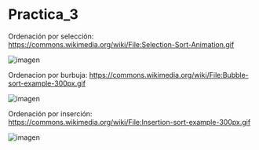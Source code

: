 # Practica_3

Ordenación por selección:
https://commons.wikimedia.org/wiki/File:Selection-Sort-Animation.gif

![imagen](https://user-images.githubusercontent.com/54553754/118394577-c5a73380-b645-11eb-83de-84d26ccf1e50.png)


Ordenacion por burbuja:
https://commons.wikimedia.org/wiki/File:Bubble-sort-example-300px.gif

![imagen](https://user-images.githubusercontent.com/54553754/118394518-7234e580-b645-11eb-8f96-d7f8b8d29238.png)


Ordenación por inserción:
https://commons.wikimedia.org/wiki/File:Insertion-sort-example-300px.gif

![imagen](https://user-images.githubusercontent.com/54553754/118394601-f71fff00-b645-11eb-9614-30a8f1714710.png)

